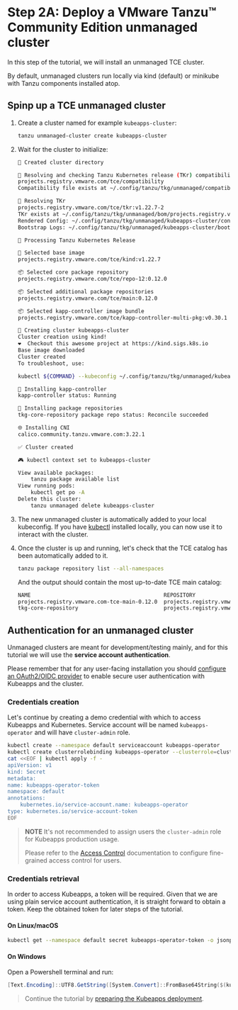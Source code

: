# Step 2A: Deploy a VMware Tanzu™ Community Edition unmanaged cluster

In this step of the tutorial, we will install an unmanaged TCE cluster.

By default, unmanaged clusters run locally via kind (default) or minikube with Tanzu components installed atop.

## Spinp up a TCE unmanaged cluster

1. Create a cluster named for example `kubeapps-cluster`:

    ```bash
    tanzu unmanaged-cluster create kubeapps-cluster
    ```

2. Wait for the cluster to initialize:

    ```bash
    📁 Created cluster directory

    🧲 Resolving and checking Tanzu Kubernetes release (TKr) compatibility file
    projects.registry.vmware.com/tce/compatibility
    Compatibility file exists at ~/.config/tanzu/tkg/unmanaged/compatibility/projects.registry.vmware.com_tce_compatibility_v9

    🔧 Resolving TKr
    projects.registry.vmware.com/tce/tkr:v1.22.7-2
    TKr exists at ~/.config/tanzu/tkg/unmanaged/bom/projects.registry.vmware.com_tce_tkr_v1.22.7-2
    Rendered Config: ~/.config/tanzu/tkg/unmanaged/kubeapps-cluster/config.yaml
    Bootstrap Logs: ~/.config/tanzu/tkg/unmanaged/kubeapps-cluster/bootstrap.log

    🔧 Processing Tanzu Kubernetes Release

    🎨 Selected base image
    projects.registry.vmware.com/tce/kind:v1.22.7

    📦 Selected core package repository
    projects.registry.vmware.com/tce/repo-12:0.12.0

    📦 Selected additional package repositories
    projects.registry.vmware.com/tce/main:0.12.0

    📦 Selected kapp-controller image bundle
    projects.registry.vmware.com/tce/kapp-controller-multi-pkg:v0.30.1

    🚀 Creating cluster kubeapps-cluster
    Cluster creation using kind!
    ❤️  Checkout this awesome project at https://kind.sigs.k8s.io
    Base image downloaded
    Cluster created
    To troubleshoot, use:

    kubectl ${COMMAND} --kubeconfig ~/.config/tanzu/tkg/unmanaged/kubeapps-cluster/kube.conf

    📧 Installing kapp-controller
    kapp-controller status: Running

    📧 Installing package repositories
    tkg-core-repository package repo status: Reconcile succeeded

    🌐 Installing CNI
    calico.community.tanzu.vmware.com:3.22.1

    ✅ Cluster created

    🎮 kubectl context set to kubeapps-cluster

    View available packages:
        tanzu package available list
    View running pods:
        kubectl get po -A
    Delete this cluster:
        tanzu unmanaged delete kubeapps-cluster
    ```

3. The new unmanaged cluster is automatically added to your local kubeconfig. If you have [kubectl](https://kubernetes.io/docs/tasks/tools/#kubectl) installed locally, you can now use it to interact with the cluster.

4. Once the cluster is up and running, let's check that the TCE catalog has been automatically added to it.

    ```bash
    tanzu package repository list --all-namespaces
    ```

    And the output should contain the most up-to-date TCE main catalog:

    ```bash
    NAME                                          REPOSITORY                                TAG     STATUS               DETAILS  NAMESPACE
    projects.registry.vmware.com-tce-main-0.12.0  projects.registry.vmware.com/tce/main     0.12.0  Reconcile succeeded           tanzu-package-repo-global
    tkg-core-repository                           projects.registry.vmware.com/tce/repo-12  0.12.0  Reconcile succeeded           tkg-system
    ```

## Authentication for an unmanaged cluster

Unmanaged clusters are meant for development/testing mainly, and for this tutorial we will use the **service account authentication**.

Please remember that for any user-facing installation you should [configure an OAuth2/OIDC provider](/site/content/docs/latest/tutorials/using-an-OIDC-provider.md) to enable secure user authentication with Kubeapps and the cluster.

### Credentials creation

Let's continue by creating a demo credential with which to access Kubeapps and Kubernetes.
Service account will be named `kubeapps-operator` and will have `cluster-admin` role.

```bash
kubectl create --namespace default serviceaccount kubeapps-operator
kubectl create clusterrolebinding kubeapps-operator --clusterrole=cluster-admin --serviceaccount=default:kubeapps-operator
cat <<EOF | kubectl apply -f -
apiVersion: v1
kind: Secret
metadata:
name: kubeapps-operator-token
namespace: default
annotations:
    kubernetes.io/service-account.name: kubeapps-operator
type: kubernetes.io/service-account-token
EOF
```

> **NOTE** It's not recommended to assign users the `cluster-admin` role for Kubeapps production usage.
>  
> Please refer to the [Access Control](../howto/access-control.md) documentation to configure fine-grained access control for users.

### Credentials retrieval

In order to access Kubeapps, a token will be required. Given that we are using plain service account authentication, it is straight forward to obtain a token.
Keep the obtained token for later steps of the tutorial.

#### On Linux/macOS

```bash
kubectl get --namespace default secret kubeapps-operator-token -o jsonpath='{.data.token}' -o go-template='{{.data.token | base64decode}}' && echo
```

#### On Windows

Open a Powershell terminal and run:

```powershell
[Text.Encoding]::UTF8.GetString([System.Convert]::FromBase64String($(kubectl get --namespace default secret kubeapps-operator-token -o jsonpath='{.data.token}')))
```

> Continue the tutorial by [preparing the Kubeapps deployment](./03-preparing-kubeapps-deployment.md).
